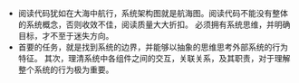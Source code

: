 
* 阅读代码犹如在大海中航行，系统架构图就是航海图。阅读代码不能没有整体的系统概念，否则收效不佳，阅读质量大大折扣。
必须拥有系统思维，并明确目标，才不至于迷失方向。
* 首要的任务，就是找到系统的边界，并能够以抽象的思维思考外部系统的行为特征。
其次，理清系统中各组件之间的交互，关联关系，及其职责，对于理解整个系统的行为极为重要。

